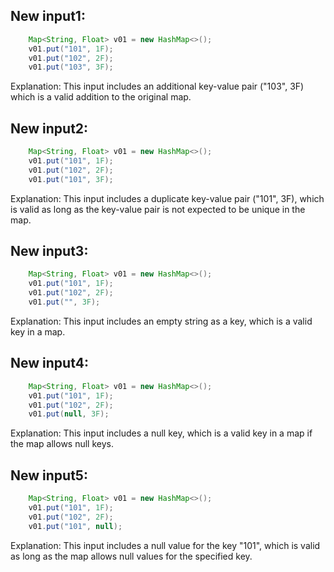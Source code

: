 ## New input1:
```java
    Map<String, Float> v01 = new HashMap<>();
    v01.put("101", 1F);
    v01.put("102", 2F);
    v01.put("103", 3F);
```
Explanation: This input includes an additional key-value pair ("103", 3F) which is a valid addition to the original map.

## New input2:
```java
    Map<String, Float> v01 = new HashMap<>();
    v01.put("101", 1F);
    v01.put("102", 2F);
    v01.put("101", 3F);
```
Explanation: This input includes a duplicate key-value pair ("101", 3F), which is valid as long as the key-value pair is not expected to be unique in the map.

## New input3:
```java
    Map<String, Float> v01 = new HashMap<>();
    v01.put("101", 1F);
    v01.put("102", 2F);
    v01.put("", 3F);
```
Explanation: This input includes an empty string as a key, which is a valid key in a map.

## New input4:
```java
    Map<String, Float> v01 = new HashMap<>();
    v01.put("101", 1F);
    v01.put("102", 2F);
    v01.put(null, 3F);
```
Explanation: This input includes a null key, which is a valid key in a map if the map allows null keys.

## New input5:
```java
    Map<String, Float> v01 = new HashMap<>();
    v01.put("101", 1F);
    v01.put("102", 2F);
    v01.put("101", null);
```
Explanation: This input includes a null value for the key "101", which is valid as long as the map allows null values for the specified key.
